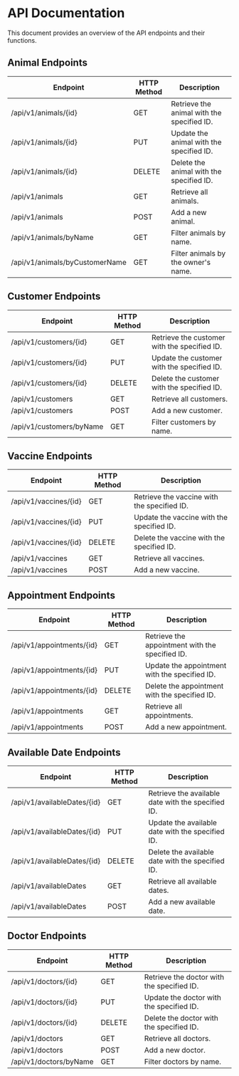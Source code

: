 # API Documentation

This document provides an overview of the API endpoints and their functions.

## Animal Endpoints

| Endpoint                              | HTTP Method | Description                                                  |
|---------------------------------------|-------------|--------------------------------------------------------------|
| /api/v1/animals/{id}                  | GET         | Retrieve the animal with the specified ID.                   |
| /api/v1/animals/{id}                  | PUT         | Update the animal with the specified ID.                     |
| /api/v1/animals/{id}                  | DELETE      | Delete the animal with the specified ID.                     |
| /api/v1/animals                       | GET         | Retrieve all animals.                                        |
| /api/v1/animals                       | POST        | Add a new animal.                                            |
| /api/v1/animals/byName                | GET         | Filter animals by name.                                      |
| /api/v1/animals/byCustomerName        | GET         | Filter animals by the owner's name.                          |

## Customer Endpoints

| Endpoint                              | HTTP Method | Description                                                  |
|---------------------------------------|-------------|--------------------------------------------------------------|
| /api/v1/customers/{id}                | GET         | Retrieve the customer with the specified ID.                 |
| /api/v1/customers/{id}                | PUT         | Update the customer with the specified ID.                   |
| /api/v1/customers/{id}                | DELETE      | Delete the customer with the specified ID.                   |
| /api/v1/customers                     | GET         | Retrieve all customers.                                      |
| /api/v1/customers                     | POST        | Add a new customer.                                          |
| /api/v1/customers/byName              | GET         | Filter customers by name.                                    |

## Vaccine Endpoints

| Endpoint                              | HTTP Method | Description                                                  |
|---------------------------------------|-------------|--------------------------------------------------------------|
| /api/v1/vaccines/{id}                 | GET         | Retrieve the vaccine with the specified ID.                  |
| /api/v1/vaccines/{id}                 | PUT         | Update the vaccine with the specified ID.                    |
| /api/v1/vaccines/{id}                 | DELETE      | Delete the vaccine with the specified ID.                    |
| /api/v1/vaccines                      | GET         | Retrieve all vaccines.                                       |
| /api/v1/vaccines                      | POST        | Add a new vaccine.                                           |

## Appointment Endpoints

| Endpoint                              | HTTP Method | Description                                                  |
|---------------------------------------|-------------|--------------------------------------------------------------|
| /api/v1/appointments/{id}             | GET         | Retrieve the appointment with the specified ID.              |
| /api/v1/appointments/{id}             | PUT         | Update the appointment with the specified ID.                |
| /api/v1/appointments/{id}             | DELETE      | Delete the appointment with the specified ID.                |
| /api/v1/appointments                  | GET         | Retrieve all appointments.                                   |
| /api/v1/appointments                  | POST        | Add a new appointment.                                       |

## Available Date Endpoints

| Endpoint                              | HTTP Method | Description                                                  |
|---------------------------------------|-------------|--------------------------------------------------------------|
| /api/v1/availableDates/{id}           | GET         | Retrieve the available date with the specified ID.           |
| /api/v1/availableDates/{id}           | PUT         | Update the available date with the specified ID.             |
| /api/v1/availableDates/{id}           | DELETE      | Delete the available date with the specified ID.             |
| /api/v1/availableDates                | GET         | Retrieve all available dates.                                |
| /api/v1/availableDates                | POST        | Add a new available date.                                    |

## Doctor Endpoints

| Endpoint                              | HTTP Method | Description                                                  |
|---------------------------------------|-------------|--------------------------------------------------------------|
| /api/v1/doctors/{id}                  | GET         | Retrieve the doctor with the specified ID.                   |
| /api/v1/doctors/{id}                  | PUT         | Update the doctor with the specified ID.                     |
| /api/v1/doctors/{id}                  | DELETE      | Delete the doctor with the specified ID.                     |
| /api/v1/doctors                       | GET         | Retrieve all doctors.                                        |
| /api/v1/doctors                       | POST        | Add a new doctor.                                            |
| /api/v1/doctors/byName                | GET         | Filter doctors by name.                                      |
